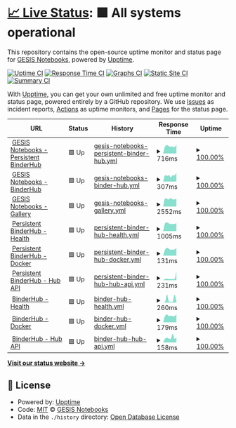 # [📈 Live Status](https://gesisnotebooks.github.io/status): <!--live status--> **🟩 All systems operational**

This repository contains the open-source uptime monitor and status page for [GESIS Notebooks](http://notebooks.gesis.org), powered by [Upptime](https://github.com/upptime/upptime).

[![Uptime CI](https://github.com/koj-co/upptime/workflows/Uptime%20CI/badge.svg)](https://github.com/koj-co/upptime/actions?query=workflow%3A%22Uptime+CI%22)
[![Response Time CI](https://github.com/koj-co/upptime/workflows/Response%20Time%20CI/badge.svg)](https://github.com/koj-co/upptime/actions?query=workflow%3A%22Response+Time+CI%22)
[![Graphs CI](https://github.com/koj-co/upptime/workflows/Graphs%20CI/badge.svg)](https://github.com/koj-co/upptime/actions?query=workflow%3A%22Graphs+CI%22)
[![Static Site CI](https://github.com/koj-co/upptime/workflows/Static%20Site%20CI/badge.svg)](https://github.com/koj-co/upptime/actions?query=workflow%3A%22Static+Site+CI%22)
[![Summary CI](https://github.com/koj-co/upptime/workflows/Summary%20CI/badge.svg)](https://github.com/koj-co/upptime/actions?query=workflow%3A%22Summary+CI%22)

With [Upptime](https://upptime.js.org), you can get your own unlimited and free uptime monitor and status page, powered entirely by a GitHub repository. We use [Issues](https://github.com/gesisnotebooks/status/issues) as incident reports, [Actions](https://github.com/gesisnotebooks/status/actions) as uptime monitors, and [Pages](https://gesisnotebooks.github.io/status) for the status page.

<!--start: status pages-->
<!-- This summary is generated by Upptime (https://github.com/upptime/upptime) -->
<!-- Do not edit this manually, your changes will be overwritten -->
<!-- prettier-ignore -->
| URL | Status | History | Response Time | Uptime |
| --- | ------ | ------- | ------------- | ------ |
| <img alt="" src="https://favicons.githubusercontent.com/notebooks.gesis.org" height="13"> [GESIS Notebooks - Persistent BinderHub](https://notebooks.gesis.org) | 🟩 Up | [gesis-notebooks-persistent-binder-hub.yml](https://github.com/gesisnotebooks/status/commits/master/history/gesis-notebooks-persistent-binder-hub.yml) | <details><summary><img alt="Response time graph" src="./graphs/gesis-notebooks-persistent-binder-hub/response-time-week.png" height="20"> 716ms</summary><br><a href="https://gesisnotebooks.github.io/status/history/gesis-notebooks-persistent-binder-hub"><img alt="Response time 948" src="https://img.shields.io/endpoint?url=https%3A%2F%2Fraw.githubusercontent.com%2Fgesisnotebooks%2Fstatus%2Fmaster%2Fapi%2Fgesis-notebooks-persistent-binder-hub%2Fresponse-time.json"></a><br><a href="https://gesisnotebooks.github.io/status/history/gesis-notebooks-persistent-binder-hub"><img alt="24-hour response time 775" src="https://img.shields.io/endpoint?url=https%3A%2F%2Fraw.githubusercontent.com%2Fgesisnotebooks%2Fstatus%2Fmaster%2Fapi%2Fgesis-notebooks-persistent-binder-hub%2Fresponse-time-day.json"></a><br><a href="https://gesisnotebooks.github.io/status/history/gesis-notebooks-persistent-binder-hub"><img alt="7-day response time 716" src="https://img.shields.io/endpoint?url=https%3A%2F%2Fraw.githubusercontent.com%2Fgesisnotebooks%2Fstatus%2Fmaster%2Fapi%2Fgesis-notebooks-persistent-binder-hub%2Fresponse-time-week.json"></a><br><a href="https://gesisnotebooks.github.io/status/history/gesis-notebooks-persistent-binder-hub"><img alt="30-day response time 1067" src="https://img.shields.io/endpoint?url=https%3A%2F%2Fraw.githubusercontent.com%2Fgesisnotebooks%2Fstatus%2Fmaster%2Fapi%2Fgesis-notebooks-persistent-binder-hub%2Fresponse-time-month.json"></a><br><a href="https://gesisnotebooks.github.io/status/history/gesis-notebooks-persistent-binder-hub"><img alt="1-year response time 948" src="https://img.shields.io/endpoint?url=https%3A%2F%2Fraw.githubusercontent.com%2Fgesisnotebooks%2Fstatus%2Fmaster%2Fapi%2Fgesis-notebooks-persistent-binder-hub%2Fresponse-time-year.json"></a></details> | <details><summary><a href="https://gesisnotebooks.github.io/status/history/gesis-notebooks-persistent-binder-hub">100.00%</a></summary><a href="https://gesisnotebooks.github.io/status/history/gesis-notebooks-persistent-binder-hub"><img alt="All-time uptime 99.95%" src="https://img.shields.io/endpoint?url=https%3A%2F%2Fraw.githubusercontent.com%2Fgesisnotebooks%2Fstatus%2Fmaster%2Fapi%2Fgesis-notebooks-persistent-binder-hub%2Fuptime.json"></a><br><a href="https://gesisnotebooks.github.io/status/history/gesis-notebooks-persistent-binder-hub"><img alt="24-hour uptime 100.00%" src="https://img.shields.io/endpoint?url=https%3A%2F%2Fraw.githubusercontent.com%2Fgesisnotebooks%2Fstatus%2Fmaster%2Fapi%2Fgesis-notebooks-persistent-binder-hub%2Fuptime-day.json"></a><br><a href="https://gesisnotebooks.github.io/status/history/gesis-notebooks-persistent-binder-hub"><img alt="7-day uptime 100.00%" src="https://img.shields.io/endpoint?url=https%3A%2F%2Fraw.githubusercontent.com%2Fgesisnotebooks%2Fstatus%2Fmaster%2Fapi%2Fgesis-notebooks-persistent-binder-hub%2Fuptime-week.json"></a><br><a href="https://gesisnotebooks.github.io/status/history/gesis-notebooks-persistent-binder-hub"><img alt="30-day uptime 99.92%" src="https://img.shields.io/endpoint?url=https%3A%2F%2Fraw.githubusercontent.com%2Fgesisnotebooks%2Fstatus%2Fmaster%2Fapi%2Fgesis-notebooks-persistent-binder-hub%2Fuptime-month.json"></a><br><a href="https://gesisnotebooks.github.io/status/history/gesis-notebooks-persistent-binder-hub"><img alt="1-year uptime 99.95%" src="https://img.shields.io/endpoint?url=https%3A%2F%2Fraw.githubusercontent.com%2Fgesisnotebooks%2Fstatus%2Fmaster%2Fapi%2Fgesis-notebooks-persistent-binder-hub%2Fuptime-year.json"></a></details>
| <img alt="" src="https://favicons.githubusercontent.com/notebooks.gesis.org" height="13"> [GESIS Notebooks - BinderHub](https://notebooks.gesis.org/binder) | 🟩 Up | [gesis-notebooks-binder-hub.yml](https://github.com/gesisnotebooks/status/commits/master/history/gesis-notebooks-binder-hub.yml) | <details><summary><img alt="Response time graph" src="./graphs/gesis-notebooks-binder-hub/response-time-week.png" height="20"> 307ms</summary><br><a href="https://gesisnotebooks.github.io/status/history/gesis-notebooks-binder-hub"><img alt="Response time 363" src="https://img.shields.io/endpoint?url=https%3A%2F%2Fraw.githubusercontent.com%2Fgesisnotebooks%2Fstatus%2Fmaster%2Fapi%2Fgesis-notebooks-binder-hub%2Fresponse-time.json"></a><br><a href="https://gesisnotebooks.github.io/status/history/gesis-notebooks-binder-hub"><img alt="24-hour response time 394" src="https://img.shields.io/endpoint?url=https%3A%2F%2Fraw.githubusercontent.com%2Fgesisnotebooks%2Fstatus%2Fmaster%2Fapi%2Fgesis-notebooks-binder-hub%2Fresponse-time-day.json"></a><br><a href="https://gesisnotebooks.github.io/status/history/gesis-notebooks-binder-hub"><img alt="7-day response time 307" src="https://img.shields.io/endpoint?url=https%3A%2F%2Fraw.githubusercontent.com%2Fgesisnotebooks%2Fstatus%2Fmaster%2Fapi%2Fgesis-notebooks-binder-hub%2Fresponse-time-week.json"></a><br><a href="https://gesisnotebooks.github.io/status/history/gesis-notebooks-binder-hub"><img alt="30-day response time 298" src="https://img.shields.io/endpoint?url=https%3A%2F%2Fraw.githubusercontent.com%2Fgesisnotebooks%2Fstatus%2Fmaster%2Fapi%2Fgesis-notebooks-binder-hub%2Fresponse-time-month.json"></a><br><a href="https://gesisnotebooks.github.io/status/history/gesis-notebooks-binder-hub"><img alt="1-year response time 363" src="https://img.shields.io/endpoint?url=https%3A%2F%2Fraw.githubusercontent.com%2Fgesisnotebooks%2Fstatus%2Fmaster%2Fapi%2Fgesis-notebooks-binder-hub%2Fresponse-time-year.json"></a></details> | <details><summary><a href="https://gesisnotebooks.github.io/status/history/gesis-notebooks-binder-hub">100.00%</a></summary><a href="https://gesisnotebooks.github.io/status/history/gesis-notebooks-binder-hub"><img alt="All-time uptime 100.00%" src="https://img.shields.io/endpoint?url=https%3A%2F%2Fraw.githubusercontent.com%2Fgesisnotebooks%2Fstatus%2Fmaster%2Fapi%2Fgesis-notebooks-binder-hub%2Fuptime.json"></a><br><a href="https://gesisnotebooks.github.io/status/history/gesis-notebooks-binder-hub"><img alt="24-hour uptime 100.00%" src="https://img.shields.io/endpoint?url=https%3A%2F%2Fraw.githubusercontent.com%2Fgesisnotebooks%2Fstatus%2Fmaster%2Fapi%2Fgesis-notebooks-binder-hub%2Fuptime-day.json"></a><br><a href="https://gesisnotebooks.github.io/status/history/gesis-notebooks-binder-hub"><img alt="7-day uptime 100.00%" src="https://img.shields.io/endpoint?url=https%3A%2F%2Fraw.githubusercontent.com%2Fgesisnotebooks%2Fstatus%2Fmaster%2Fapi%2Fgesis-notebooks-binder-hub%2Fuptime-week.json"></a><br><a href="https://gesisnotebooks.github.io/status/history/gesis-notebooks-binder-hub"><img alt="30-day uptime 100.00%" src="https://img.shields.io/endpoint?url=https%3A%2F%2Fraw.githubusercontent.com%2Fgesisnotebooks%2Fstatus%2Fmaster%2Fapi%2Fgesis-notebooks-binder-hub%2Fuptime-month.json"></a><br><a href="https://gesisnotebooks.github.io/status/history/gesis-notebooks-binder-hub"><img alt="1-year uptime 100.00%" src="https://img.shields.io/endpoint?url=https%3A%2F%2Fraw.githubusercontent.com%2Fgesisnotebooks%2Fstatus%2Fmaster%2Fapi%2Fgesis-notebooks-binder-hub%2Fuptime-year.json"></a></details>
| <img alt="" src="https://favicons.githubusercontent.com/notebooks.gesis.org" height="13"> [GESIS Notebooks - Gallery](https://notebooks.gesis.org/gallery/) | 🟩 Up | [gesis-notebooks-gallery.yml](https://github.com/gesisnotebooks/status/commits/master/history/gesis-notebooks-gallery.yml) | <details><summary><img alt="Response time graph" src="./graphs/gesis-notebooks-gallery/response-time-week.png" height="20"> 2552ms</summary><br><a href="https://gesisnotebooks.github.io/status/history/gesis-notebooks-gallery"><img alt="Response time 1927" src="https://img.shields.io/endpoint?url=https%3A%2F%2Fraw.githubusercontent.com%2Fgesisnotebooks%2Fstatus%2Fmaster%2Fapi%2Fgesis-notebooks-gallery%2Fresponse-time.json"></a><br><a href="https://gesisnotebooks.github.io/status/history/gesis-notebooks-gallery"><img alt="24-hour response time 2527" src="https://img.shields.io/endpoint?url=https%3A%2F%2Fraw.githubusercontent.com%2Fgesisnotebooks%2Fstatus%2Fmaster%2Fapi%2Fgesis-notebooks-gallery%2Fresponse-time-day.json"></a><br><a href="https://gesisnotebooks.github.io/status/history/gesis-notebooks-gallery"><img alt="7-day response time 2552" src="https://img.shields.io/endpoint?url=https%3A%2F%2Fraw.githubusercontent.com%2Fgesisnotebooks%2Fstatus%2Fmaster%2Fapi%2Fgesis-notebooks-gallery%2Fresponse-time-week.json"></a><br><a href="https://gesisnotebooks.github.io/status/history/gesis-notebooks-gallery"><img alt="30-day response time 2249" src="https://img.shields.io/endpoint?url=https%3A%2F%2Fraw.githubusercontent.com%2Fgesisnotebooks%2Fstatus%2Fmaster%2Fapi%2Fgesis-notebooks-gallery%2Fresponse-time-month.json"></a><br><a href="https://gesisnotebooks.github.io/status/history/gesis-notebooks-gallery"><img alt="1-year response time 1927" src="https://img.shields.io/endpoint?url=https%3A%2F%2Fraw.githubusercontent.com%2Fgesisnotebooks%2Fstatus%2Fmaster%2Fapi%2Fgesis-notebooks-gallery%2Fresponse-time-year.json"></a></details> | <details><summary><a href="https://gesisnotebooks.github.io/status/history/gesis-notebooks-gallery">100.00%</a></summary><a href="https://gesisnotebooks.github.io/status/history/gesis-notebooks-gallery"><img alt="All-time uptime 100.00%" src="https://img.shields.io/endpoint?url=https%3A%2F%2Fraw.githubusercontent.com%2Fgesisnotebooks%2Fstatus%2Fmaster%2Fapi%2Fgesis-notebooks-gallery%2Fuptime.json"></a><br><a href="https://gesisnotebooks.github.io/status/history/gesis-notebooks-gallery"><img alt="24-hour uptime 100.00%" src="https://img.shields.io/endpoint?url=https%3A%2F%2Fraw.githubusercontent.com%2Fgesisnotebooks%2Fstatus%2Fmaster%2Fapi%2Fgesis-notebooks-gallery%2Fuptime-day.json"></a><br><a href="https://gesisnotebooks.github.io/status/history/gesis-notebooks-gallery"><img alt="7-day uptime 100.00%" src="https://img.shields.io/endpoint?url=https%3A%2F%2Fraw.githubusercontent.com%2Fgesisnotebooks%2Fstatus%2Fmaster%2Fapi%2Fgesis-notebooks-gallery%2Fuptime-week.json"></a><br><a href="https://gesisnotebooks.github.io/status/history/gesis-notebooks-gallery"><img alt="30-day uptime 100.00%" src="https://img.shields.io/endpoint?url=https%3A%2F%2Fraw.githubusercontent.com%2Fgesisnotebooks%2Fstatus%2Fmaster%2Fapi%2Fgesis-notebooks-gallery%2Fuptime-month.json"></a><br><a href="https://gesisnotebooks.github.io/status/history/gesis-notebooks-gallery"><img alt="1-year uptime 100.00%" src="https://img.shields.io/endpoint?url=https%3A%2F%2Fraw.githubusercontent.com%2Fgesisnotebooks%2Fstatus%2Fmaster%2Fapi%2Fgesis-notebooks-gallery%2Fuptime-year.json"></a></details>
| <img alt="" src="https://favicons.githubusercontent.com/notebooks.gesis.org" height="13"> [Persistent BinderHub - Health](https://notebooks.gesis.org/services/binder/health) | 🟩 Up | [persistent-binder-hub-health.yml](https://github.com/gesisnotebooks/status/commits/master/history/persistent-binder-hub-health.yml) | <details><summary><img alt="Response time graph" src="./graphs/persistent-binder-hub-health/response-time-week.png" height="20"> 1005ms</summary><br><a href="https://gesisnotebooks.github.io/status/history/persistent-binder-hub-health"><img alt="Response time 1035" src="https://img.shields.io/endpoint?url=https%3A%2F%2Fraw.githubusercontent.com%2Fgesisnotebooks%2Fstatus%2Fmaster%2Fapi%2Fpersistent-binder-hub-health%2Fresponse-time.json"></a><br><a href="https://gesisnotebooks.github.io/status/history/persistent-binder-hub-health"><img alt="24-hour response time 1016" src="https://img.shields.io/endpoint?url=https%3A%2F%2Fraw.githubusercontent.com%2Fgesisnotebooks%2Fstatus%2Fmaster%2Fapi%2Fpersistent-binder-hub-health%2Fresponse-time-day.json"></a><br><a href="https://gesisnotebooks.github.io/status/history/persistent-binder-hub-health"><img alt="7-day response time 1005" src="https://img.shields.io/endpoint?url=https%3A%2F%2Fraw.githubusercontent.com%2Fgesisnotebooks%2Fstatus%2Fmaster%2Fapi%2Fpersistent-binder-hub-health%2Fresponse-time-week.json"></a><br><a href="https://gesisnotebooks.github.io/status/history/persistent-binder-hub-health"><img alt="30-day response time 1112" src="https://img.shields.io/endpoint?url=https%3A%2F%2Fraw.githubusercontent.com%2Fgesisnotebooks%2Fstatus%2Fmaster%2Fapi%2Fpersistent-binder-hub-health%2Fresponse-time-month.json"></a><br><a href="https://gesisnotebooks.github.io/status/history/persistent-binder-hub-health"><img alt="1-year response time 1035" src="https://img.shields.io/endpoint?url=https%3A%2F%2Fraw.githubusercontent.com%2Fgesisnotebooks%2Fstatus%2Fmaster%2Fapi%2Fpersistent-binder-hub-health%2Fresponse-time-year.json"></a></details> | <details><summary><a href="https://gesisnotebooks.github.io/status/history/persistent-binder-hub-health">100.00%</a></summary><a href="https://gesisnotebooks.github.io/status/history/persistent-binder-hub-health"><img alt="All-time uptime 100.00%" src="https://img.shields.io/endpoint?url=https%3A%2F%2Fraw.githubusercontent.com%2Fgesisnotebooks%2Fstatus%2Fmaster%2Fapi%2Fpersistent-binder-hub-health%2Fuptime.json"></a><br><a href="https://gesisnotebooks.github.io/status/history/persistent-binder-hub-health"><img alt="24-hour uptime 100.00%" src="https://img.shields.io/endpoint?url=https%3A%2F%2Fraw.githubusercontent.com%2Fgesisnotebooks%2Fstatus%2Fmaster%2Fapi%2Fpersistent-binder-hub-health%2Fuptime-day.json"></a><br><a href="https://gesisnotebooks.github.io/status/history/persistent-binder-hub-health"><img alt="7-day uptime 100.00%" src="https://img.shields.io/endpoint?url=https%3A%2F%2Fraw.githubusercontent.com%2Fgesisnotebooks%2Fstatus%2Fmaster%2Fapi%2Fpersistent-binder-hub-health%2Fuptime-week.json"></a><br><a href="https://gesisnotebooks.github.io/status/history/persistent-binder-hub-health"><img alt="30-day uptime 100.00%" src="https://img.shields.io/endpoint?url=https%3A%2F%2Fraw.githubusercontent.com%2Fgesisnotebooks%2Fstatus%2Fmaster%2Fapi%2Fpersistent-binder-hub-health%2Fuptime-month.json"></a><br><a href="https://gesisnotebooks.github.io/status/history/persistent-binder-hub-health"><img alt="1-year uptime 100.00%" src="https://img.shields.io/endpoint?url=https%3A%2F%2Fraw.githubusercontent.com%2Fgesisnotebooks%2Fstatus%2Fmaster%2Fapi%2Fpersistent-binder-hub-health%2Fuptime-year.json"></a></details>
| <img alt="" src="https://favicons.githubusercontent.com/notebooks.gesis.org" height="13"> [Persistent BinderHub - Docker](https://notebooks.gesis.org/services/binder/health) | 🟩 Up | [persistent-binder-hub-docker.yml](https://github.com/gesisnotebooks/status/commits/master/history/persistent-binder-hub-docker.yml) | <details><summary><img alt="Response time graph" src="./graphs/persistent-binder-hub-docker/response-time-week.png" height="20"> 131ms</summary><br><a href="https://gesisnotebooks.github.io/status/history/persistent-binder-hub-docker"><img alt="Response time 160" src="https://img.shields.io/endpoint?url=https%3A%2F%2Fraw.githubusercontent.com%2Fgesisnotebooks%2Fstatus%2Fmaster%2Fapi%2Fpersistent-binder-hub-docker%2Fresponse-time.json"></a><br><a href="https://gesisnotebooks.github.io/status/history/persistent-binder-hub-docker"><img alt="24-hour response time 146" src="https://img.shields.io/endpoint?url=https%3A%2F%2Fraw.githubusercontent.com%2Fgesisnotebooks%2Fstatus%2Fmaster%2Fapi%2Fpersistent-binder-hub-docker%2Fresponse-time-day.json"></a><br><a href="https://gesisnotebooks.github.io/status/history/persistent-binder-hub-docker"><img alt="7-day response time 131" src="https://img.shields.io/endpoint?url=https%3A%2F%2Fraw.githubusercontent.com%2Fgesisnotebooks%2Fstatus%2Fmaster%2Fapi%2Fpersistent-binder-hub-docker%2Fresponse-time-week.json"></a><br><a href="https://gesisnotebooks.github.io/status/history/persistent-binder-hub-docker"><img alt="30-day response time 122" src="https://img.shields.io/endpoint?url=https%3A%2F%2Fraw.githubusercontent.com%2Fgesisnotebooks%2Fstatus%2Fmaster%2Fapi%2Fpersistent-binder-hub-docker%2Fresponse-time-month.json"></a><br><a href="https://gesisnotebooks.github.io/status/history/persistent-binder-hub-docker"><img alt="1-year response time 160" src="https://img.shields.io/endpoint?url=https%3A%2F%2Fraw.githubusercontent.com%2Fgesisnotebooks%2Fstatus%2Fmaster%2Fapi%2Fpersistent-binder-hub-docker%2Fresponse-time-year.json"></a></details> | <details><summary><a href="https://gesisnotebooks.github.io/status/history/persistent-binder-hub-docker">100.00%</a></summary><a href="https://gesisnotebooks.github.io/status/history/persistent-binder-hub-docker"><img alt="All-time uptime 100.00%" src="https://img.shields.io/endpoint?url=https%3A%2F%2Fraw.githubusercontent.com%2Fgesisnotebooks%2Fstatus%2Fmaster%2Fapi%2Fpersistent-binder-hub-docker%2Fuptime.json"></a><br><a href="https://gesisnotebooks.github.io/status/history/persistent-binder-hub-docker"><img alt="24-hour uptime 100.00%" src="https://img.shields.io/endpoint?url=https%3A%2F%2Fraw.githubusercontent.com%2Fgesisnotebooks%2Fstatus%2Fmaster%2Fapi%2Fpersistent-binder-hub-docker%2Fuptime-day.json"></a><br><a href="https://gesisnotebooks.github.io/status/history/persistent-binder-hub-docker"><img alt="7-day uptime 100.00%" src="https://img.shields.io/endpoint?url=https%3A%2F%2Fraw.githubusercontent.com%2Fgesisnotebooks%2Fstatus%2Fmaster%2Fapi%2Fpersistent-binder-hub-docker%2Fuptime-week.json"></a><br><a href="https://gesisnotebooks.github.io/status/history/persistent-binder-hub-docker"><img alt="30-day uptime 100.00%" src="https://img.shields.io/endpoint?url=https%3A%2F%2Fraw.githubusercontent.com%2Fgesisnotebooks%2Fstatus%2Fmaster%2Fapi%2Fpersistent-binder-hub-docker%2Fuptime-month.json"></a><br><a href="https://gesisnotebooks.github.io/status/history/persistent-binder-hub-docker"><img alt="1-year uptime 100.00%" src="https://img.shields.io/endpoint?url=https%3A%2F%2Fraw.githubusercontent.com%2Fgesisnotebooks%2Fstatus%2Fmaster%2Fapi%2Fpersistent-binder-hub-docker%2Fuptime-year.json"></a></details>
| <img alt="" src="https://favicons.githubusercontent.com/notebooks.gesis.org" height="13"> [Persistent BinderHub - Hub API](https://notebooks.gesis.org/services/binder/health) | 🟩 Up | [persistent-binder-hub-hub-api.yml](https://github.com/gesisnotebooks/status/commits/master/history/persistent-binder-hub-hub-api.yml) | <details><summary><img alt="Response time graph" src="./graphs/persistent-binder-hub-hub-api/response-time-week.png" height="20"> 231ms</summary><br><a href="https://gesisnotebooks.github.io/status/history/persistent-binder-hub-hub-api"><img alt="Response time 157" src="https://img.shields.io/endpoint?url=https%3A%2F%2Fraw.githubusercontent.com%2Fgesisnotebooks%2Fstatus%2Fmaster%2Fapi%2Fpersistent-binder-hub-hub-api%2Fresponse-time.json"></a><br><a href="https://gesisnotebooks.github.io/status/history/persistent-binder-hub-hub-api"><img alt="24-hour response time 147" src="https://img.shields.io/endpoint?url=https%3A%2F%2Fraw.githubusercontent.com%2Fgesisnotebooks%2Fstatus%2Fmaster%2Fapi%2Fpersistent-binder-hub-hub-api%2Fresponse-time-day.json"></a><br><a href="https://gesisnotebooks.github.io/status/history/persistent-binder-hub-hub-api"><img alt="7-day response time 231" src="https://img.shields.io/endpoint?url=https%3A%2F%2Fraw.githubusercontent.com%2Fgesisnotebooks%2Fstatus%2Fmaster%2Fapi%2Fpersistent-binder-hub-hub-api%2Fresponse-time-week.json"></a><br><a href="https://gesisnotebooks.github.io/status/history/persistent-binder-hub-hub-api"><img alt="30-day response time 144" src="https://img.shields.io/endpoint?url=https%3A%2F%2Fraw.githubusercontent.com%2Fgesisnotebooks%2Fstatus%2Fmaster%2Fapi%2Fpersistent-binder-hub-hub-api%2Fresponse-time-month.json"></a><br><a href="https://gesisnotebooks.github.io/status/history/persistent-binder-hub-hub-api"><img alt="1-year response time 157" src="https://img.shields.io/endpoint?url=https%3A%2F%2Fraw.githubusercontent.com%2Fgesisnotebooks%2Fstatus%2Fmaster%2Fapi%2Fpersistent-binder-hub-hub-api%2Fresponse-time-year.json"></a></details> | <details><summary><a href="https://gesisnotebooks.github.io/status/history/persistent-binder-hub-hub-api">100.00%</a></summary><a href="https://gesisnotebooks.github.io/status/history/persistent-binder-hub-hub-api"><img alt="All-time uptime 100.00%" src="https://img.shields.io/endpoint?url=https%3A%2F%2Fraw.githubusercontent.com%2Fgesisnotebooks%2Fstatus%2Fmaster%2Fapi%2Fpersistent-binder-hub-hub-api%2Fuptime.json"></a><br><a href="https://gesisnotebooks.github.io/status/history/persistent-binder-hub-hub-api"><img alt="24-hour uptime 100.00%" src="https://img.shields.io/endpoint?url=https%3A%2F%2Fraw.githubusercontent.com%2Fgesisnotebooks%2Fstatus%2Fmaster%2Fapi%2Fpersistent-binder-hub-hub-api%2Fuptime-day.json"></a><br><a href="https://gesisnotebooks.github.io/status/history/persistent-binder-hub-hub-api"><img alt="7-day uptime 100.00%" src="https://img.shields.io/endpoint?url=https%3A%2F%2Fraw.githubusercontent.com%2Fgesisnotebooks%2Fstatus%2Fmaster%2Fapi%2Fpersistent-binder-hub-hub-api%2Fuptime-week.json"></a><br><a href="https://gesisnotebooks.github.io/status/history/persistent-binder-hub-hub-api"><img alt="30-day uptime 100.00%" src="https://img.shields.io/endpoint?url=https%3A%2F%2Fraw.githubusercontent.com%2Fgesisnotebooks%2Fstatus%2Fmaster%2Fapi%2Fpersistent-binder-hub-hub-api%2Fuptime-month.json"></a><br><a href="https://gesisnotebooks.github.io/status/history/persistent-binder-hub-hub-api"><img alt="1-year uptime 100.00%" src="https://img.shields.io/endpoint?url=https%3A%2F%2Fraw.githubusercontent.com%2Fgesisnotebooks%2Fstatus%2Fmaster%2Fapi%2Fpersistent-binder-hub-hub-api%2Fuptime-year.json"></a></details>
| <img alt="" src="https://favicons.githubusercontent.com/notebooks.gesis.org" height="13"> [BinderHub - Health](https://notebooks.gesis.org/binder/health) | 🟩 Up | [binder-hub-health.yml](https://github.com/gesisnotebooks/status/commits/master/history/binder-hub-health.yml) | <details><summary><img alt="Response time graph" src="./graphs/binder-hub-health/response-time-week.png" height="20"> 260ms</summary><br><a href="https://gesisnotebooks.github.io/status/history/binder-hub-health"><img alt="Response time 566" src="https://img.shields.io/endpoint?url=https%3A%2F%2Fraw.githubusercontent.com%2Fgesisnotebooks%2Fstatus%2Fmaster%2Fapi%2Fbinder-hub-health%2Fresponse-time.json"></a><br><a href="https://gesisnotebooks.github.io/status/history/binder-hub-health"><img alt="24-hour response time 148" src="https://img.shields.io/endpoint?url=https%3A%2F%2Fraw.githubusercontent.com%2Fgesisnotebooks%2Fstatus%2Fmaster%2Fapi%2Fbinder-hub-health%2Fresponse-time-day.json"></a><br><a href="https://gesisnotebooks.github.io/status/history/binder-hub-health"><img alt="7-day response time 260" src="https://img.shields.io/endpoint?url=https%3A%2F%2Fraw.githubusercontent.com%2Fgesisnotebooks%2Fstatus%2Fmaster%2Fapi%2Fbinder-hub-health%2Fresponse-time-week.json"></a><br><a href="https://gesisnotebooks.github.io/status/history/binder-hub-health"><img alt="30-day response time 493" src="https://img.shields.io/endpoint?url=https%3A%2F%2Fraw.githubusercontent.com%2Fgesisnotebooks%2Fstatus%2Fmaster%2Fapi%2Fbinder-hub-health%2Fresponse-time-month.json"></a><br><a href="https://gesisnotebooks.github.io/status/history/binder-hub-health"><img alt="1-year response time 566" src="https://img.shields.io/endpoint?url=https%3A%2F%2Fraw.githubusercontent.com%2Fgesisnotebooks%2Fstatus%2Fmaster%2Fapi%2Fbinder-hub-health%2Fresponse-time-year.json"></a></details> | <details><summary><a href="https://gesisnotebooks.github.io/status/history/binder-hub-health">100.00%</a></summary><a href="https://gesisnotebooks.github.io/status/history/binder-hub-health"><img alt="All-time uptime 99.54%" src="https://img.shields.io/endpoint?url=https%3A%2F%2Fraw.githubusercontent.com%2Fgesisnotebooks%2Fstatus%2Fmaster%2Fapi%2Fbinder-hub-health%2Fuptime.json"></a><br><a href="https://gesisnotebooks.github.io/status/history/binder-hub-health"><img alt="24-hour uptime 100.00%" src="https://img.shields.io/endpoint?url=https%3A%2F%2Fraw.githubusercontent.com%2Fgesisnotebooks%2Fstatus%2Fmaster%2Fapi%2Fbinder-hub-health%2Fuptime-day.json"></a><br><a href="https://gesisnotebooks.github.io/status/history/binder-hub-health"><img alt="7-day uptime 100.00%" src="https://img.shields.io/endpoint?url=https%3A%2F%2Fraw.githubusercontent.com%2Fgesisnotebooks%2Fstatus%2Fmaster%2Fapi%2Fbinder-hub-health%2Fuptime-week.json"></a><br><a href="https://gesisnotebooks.github.io/status/history/binder-hub-health"><img alt="30-day uptime 99.68%" src="https://img.shields.io/endpoint?url=https%3A%2F%2Fraw.githubusercontent.com%2Fgesisnotebooks%2Fstatus%2Fmaster%2Fapi%2Fbinder-hub-health%2Fuptime-month.json"></a><br><a href="https://gesisnotebooks.github.io/status/history/binder-hub-health"><img alt="1-year uptime 99.54%" src="https://img.shields.io/endpoint?url=https%3A%2F%2Fraw.githubusercontent.com%2Fgesisnotebooks%2Fstatus%2Fmaster%2Fapi%2Fbinder-hub-health%2Fuptime-year.json"></a></details>
| <img alt="" src="https://favicons.githubusercontent.com/notebooks.gesis.org" height="13"> [BinderHub - Docker](https://notebooks.gesis.org/binder/health) | 🟩 Up | [binder-hub-docker.yml](https://github.com/gesisnotebooks/status/commits/master/history/binder-hub-docker.yml) | <details><summary><img alt="Response time graph" src="./graphs/binder-hub-docker/response-time-week.png" height="20"> 179ms</summary><br><a href="https://gesisnotebooks.github.io/status/history/binder-hub-docker"><img alt="Response time 281" src="https://img.shields.io/endpoint?url=https%3A%2F%2Fraw.githubusercontent.com%2Fgesisnotebooks%2Fstatus%2Fmaster%2Fapi%2Fbinder-hub-docker%2Fresponse-time.json"></a><br><a href="https://gesisnotebooks.github.io/status/history/binder-hub-docker"><img alt="24-hour response time 479" src="https://img.shields.io/endpoint?url=https%3A%2F%2Fraw.githubusercontent.com%2Fgesisnotebooks%2Fstatus%2Fmaster%2Fapi%2Fbinder-hub-docker%2Fresponse-time-day.json"></a><br><a href="https://gesisnotebooks.github.io/status/history/binder-hub-docker"><img alt="7-day response time 179" src="https://img.shields.io/endpoint?url=https%3A%2F%2Fraw.githubusercontent.com%2Fgesisnotebooks%2Fstatus%2Fmaster%2Fapi%2Fbinder-hub-docker%2Fresponse-time-week.json"></a><br><a href="https://gesisnotebooks.github.io/status/history/binder-hub-docker"><img alt="30-day response time 235" src="https://img.shields.io/endpoint?url=https%3A%2F%2Fraw.githubusercontent.com%2Fgesisnotebooks%2Fstatus%2Fmaster%2Fapi%2Fbinder-hub-docker%2Fresponse-time-month.json"></a><br><a href="https://gesisnotebooks.github.io/status/history/binder-hub-docker"><img alt="1-year response time 281" src="https://img.shields.io/endpoint?url=https%3A%2F%2Fraw.githubusercontent.com%2Fgesisnotebooks%2Fstatus%2Fmaster%2Fapi%2Fbinder-hub-docker%2Fresponse-time-year.json"></a></details> | <details><summary><a href="https://gesisnotebooks.github.io/status/history/binder-hub-docker">100.00%</a></summary><a href="https://gesisnotebooks.github.io/status/history/binder-hub-docker"><img alt="All-time uptime 99.72%" src="https://img.shields.io/endpoint?url=https%3A%2F%2Fraw.githubusercontent.com%2Fgesisnotebooks%2Fstatus%2Fmaster%2Fapi%2Fbinder-hub-docker%2Fuptime.json"></a><br><a href="https://gesisnotebooks.github.io/status/history/binder-hub-docker"><img alt="24-hour uptime 100.00%" src="https://img.shields.io/endpoint?url=https%3A%2F%2Fraw.githubusercontent.com%2Fgesisnotebooks%2Fstatus%2Fmaster%2Fapi%2Fbinder-hub-docker%2Fuptime-day.json"></a><br><a href="https://gesisnotebooks.github.io/status/history/binder-hub-docker"><img alt="7-day uptime 100.00%" src="https://img.shields.io/endpoint?url=https%3A%2F%2Fraw.githubusercontent.com%2Fgesisnotebooks%2Fstatus%2Fmaster%2Fapi%2Fbinder-hub-docker%2Fuptime-week.json"></a><br><a href="https://gesisnotebooks.github.io/status/history/binder-hub-docker"><img alt="30-day uptime 99.92%" src="https://img.shields.io/endpoint?url=https%3A%2F%2Fraw.githubusercontent.com%2Fgesisnotebooks%2Fstatus%2Fmaster%2Fapi%2Fbinder-hub-docker%2Fuptime-month.json"></a><br><a href="https://gesisnotebooks.github.io/status/history/binder-hub-docker"><img alt="1-year uptime 99.72%" src="https://img.shields.io/endpoint?url=https%3A%2F%2Fraw.githubusercontent.com%2Fgesisnotebooks%2Fstatus%2Fmaster%2Fapi%2Fbinder-hub-docker%2Fuptime-year.json"></a></details>
| <img alt="" src="https://favicons.githubusercontent.com/notebooks.gesis.org" height="13"> [BinderHub - Hub API](https://notebooks.gesis.org/binder/health) | 🟩 Up | [binder-hub-hub-api.yml](https://github.com/gesisnotebooks/status/commits/master/history/binder-hub-hub-api.yml) | <details><summary><img alt="Response time graph" src="./graphs/binder-hub-hub-api/response-time-week.png" height="20"> 158ms</summary><br><a href="https://gesisnotebooks.github.io/status/history/binder-hub-hub-api"><img alt="Response time 303" src="https://img.shields.io/endpoint?url=https%3A%2F%2Fraw.githubusercontent.com%2Fgesisnotebooks%2Fstatus%2Fmaster%2Fapi%2Fbinder-hub-hub-api%2Fresponse-time.json"></a><br><a href="https://gesisnotebooks.github.io/status/history/binder-hub-hub-api"><img alt="24-hour response time 145" src="https://img.shields.io/endpoint?url=https%3A%2F%2Fraw.githubusercontent.com%2Fgesisnotebooks%2Fstatus%2Fmaster%2Fapi%2Fbinder-hub-hub-api%2Fresponse-time-day.json"></a><br><a href="https://gesisnotebooks.github.io/status/history/binder-hub-hub-api"><img alt="7-day response time 158" src="https://img.shields.io/endpoint?url=https%3A%2F%2Fraw.githubusercontent.com%2Fgesisnotebooks%2Fstatus%2Fmaster%2Fapi%2Fbinder-hub-hub-api%2Fresponse-time-week.json"></a><br><a href="https://gesisnotebooks.github.io/status/history/binder-hub-hub-api"><img alt="30-day response time 326" src="https://img.shields.io/endpoint?url=https%3A%2F%2Fraw.githubusercontent.com%2Fgesisnotebooks%2Fstatus%2Fmaster%2Fapi%2Fbinder-hub-hub-api%2Fresponse-time-month.json"></a><br><a href="https://gesisnotebooks.github.io/status/history/binder-hub-hub-api"><img alt="1-year response time 303" src="https://img.shields.io/endpoint?url=https%3A%2F%2Fraw.githubusercontent.com%2Fgesisnotebooks%2Fstatus%2Fmaster%2Fapi%2Fbinder-hub-hub-api%2Fresponse-time-year.json"></a></details> | <details><summary><a href="https://gesisnotebooks.github.io/status/history/binder-hub-hub-api">100.00%</a></summary><a href="https://gesisnotebooks.github.io/status/history/binder-hub-hub-api"><img alt="All-time uptime 99.72%" src="https://img.shields.io/endpoint?url=https%3A%2F%2Fraw.githubusercontent.com%2Fgesisnotebooks%2Fstatus%2Fmaster%2Fapi%2Fbinder-hub-hub-api%2Fuptime.json"></a><br><a href="https://gesisnotebooks.github.io/status/history/binder-hub-hub-api"><img alt="24-hour uptime 100.00%" src="https://img.shields.io/endpoint?url=https%3A%2F%2Fraw.githubusercontent.com%2Fgesisnotebooks%2Fstatus%2Fmaster%2Fapi%2Fbinder-hub-hub-api%2Fuptime-day.json"></a><br><a href="https://gesisnotebooks.github.io/status/history/binder-hub-hub-api"><img alt="7-day uptime 100.00%" src="https://img.shields.io/endpoint?url=https%3A%2F%2Fraw.githubusercontent.com%2Fgesisnotebooks%2Fstatus%2Fmaster%2Fapi%2Fbinder-hub-hub-api%2Fuptime-week.json"></a><br><a href="https://gesisnotebooks.github.io/status/history/binder-hub-hub-api"><img alt="30-day uptime 99.92%" src="https://img.shields.io/endpoint?url=https%3A%2F%2Fraw.githubusercontent.com%2Fgesisnotebooks%2Fstatus%2Fmaster%2Fapi%2Fbinder-hub-hub-api%2Fuptime-month.json"></a><br><a href="https://gesisnotebooks.github.io/status/history/binder-hub-hub-api"><img alt="1-year uptime 99.72%" src="https://img.shields.io/endpoint?url=https%3A%2F%2Fraw.githubusercontent.com%2Fgesisnotebooks%2Fstatus%2Fmaster%2Fapi%2Fbinder-hub-hub-api%2Fuptime-year.json"></a></details>

<!--end: status pages-->

[**Visit our status website →**](https://gesisnotebooks.github.io/status/)

## 📄 License

- Powered by: [Upptime](https://github.com/upptime/upptime)
- Code: [MIT](./LICENSE) © [GESIS Notebooks](https://notebooks.gesis.org)
- Data in the `./history` directory: [Open Database License](https://opendatacommons.org/licenses/odbl/1-0/)
